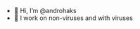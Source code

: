 - 👋 Hi, I’m @androhaks
- 👀 I work on non-viruses and with viruses

<!---
androhaks/androhaks is a ✨ special ✨ repository because its `README.md` (this file) appears on your GitHub profile.
You can click the Preview link to take a look at your changes.
--->
